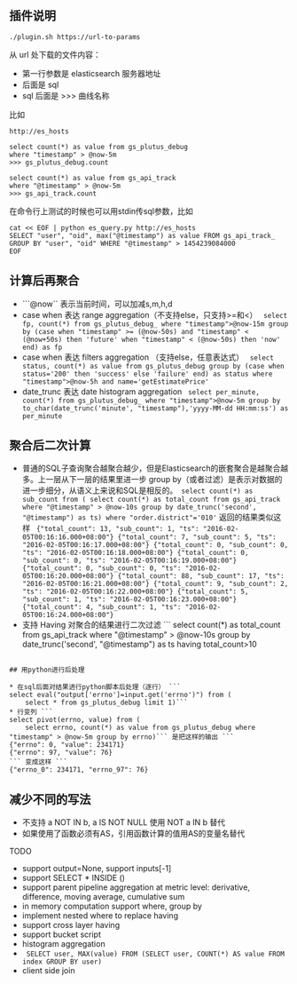 ## 插件说明

```
./plugin.sh https://url-to-params
```

从 url 处下载的文件内容：

* 第一行参数是 elasticsearch 服务器地址
* 后面是 sql
* sql 后面是 >>> 曲线名称

比如

```
http://es_hosts

select count(*) as value from gs_plutus_debug
where "timestamp" > @now-5m
>>> gs_plutus_debug.count

select count(*) as value from gs_api_track
where "@timestamp" > @now-5m
>>> gs_api_track.count
```

在命令行上测试的时候也可以用stdin传sql参数，比如

```
cat << EOF | python es_query.py http://es_hosts
SELECT "user", "oid", max("@timestamp") as value FROM gs_api_track_ GROUP BY "user", "oid" WHERE "@timestamp" > 1454239084000
EOF
```
## 计算后再聚合

* ```@now`` 表示当前时间，可以加减s,m,h,d
* case when 表达 range aggregation（不支持else，只支持>=和<） ```
select fp, count(*) from gs_plutus_debug_
    where "timestamp">@now-15m group by (case when "timestamp" >= (@now-50s) and "timestamp" < (@now+50s) then 'future'
    when "timestamp" < (@now-50s) then 'now' end) as fp```
* case when 表达 filters aggregation （支持else，任意表达式） ```
select status, count(*) as value from gs_plutus_debug
    group by (case when status='200' then 'success' else 'failure' end) as status
    where "timestamp">@now-5h and name='getEstimatePrice'```
* date_trunc 表达 date histogram aggregation ```
select per_minute, count(*) from gs_plutus_debug_
    where "timestamp">@now-5m group by to_char(date_trunc('minute', "timestamp"),'yyyy-MM-dd HH:mm:ss') as per_minute```

## 聚合后二次计算

* 普通的SQL子查询聚合越聚合越少，但是Elasticsearch的嵌套聚合是越聚合越多。上一层从下一层的结果里进一步
group by（或者过滤）是表示对数据的进一步细分，从语义上来说和SQL是相反的。```
select count(*) as sub_count from (
    select count(*) as total_count from gs_api_track where "@timestamp" > @now-10s
    group by date_trunc('second', "@timestamp") as ts) where "order.district"='010'``` 返回的结果类似这样 ```
{"total_count": 13, "sub_count": 1, "ts": "2016-02-05T00:16:16.000+08:00"}
{"total_count": 7, "sub_count": 5, "ts": "2016-02-05T00:16:17.000+08:00"}
{"total_count": 0, "sub_count": 0, "ts": "2016-02-05T00:16:18.000+08:00"}
{"total_count": 0, "sub_count": 0, "ts": "2016-02-05T00:16:19.000+08:00"}
{"total_count": 0, "sub_count": 0, "ts": "2016-02-05T00:16:20.000+08:00"}
{"total_count": 88, "sub_count": 17, "ts": "2016-02-05T00:16:21.000+08:00"}
{"total_count": 9, "sub_count": 2, "ts": "2016-02-05T00:16:22.000+08:00"}
{"total_count": 5, "sub_count": 1, "ts": "2016-02-05T00:16:23.000+08:00"}
{"total_count": 4, "sub_count": 1, "ts": "2016-02-05T00:16:24.000+08:00"}```
* 支持 Having 对聚合的结果进行二次过滤 ```
select count(*) as total_count from gs_api_track
    where "@timestamp" > @now-10s group by date_trunc('second', "@timestamp") as ts
    having total_count>10
```

## 用python进行后处理

* 在sql后面对结果进行python脚本后处理（逐行） ```
select eval("output['errno']=input.get('errno')") from (
    select * from gs_plutus_debug limit 1)```
* 行变列 ```
select pivot(errno, value) from (
    select errno, count(*) as value from gs_plutus_debug where "timestamp" > @now-5m group by errno)``` 是把这样的输出 ```
{"errno": 0, "value": 234171}
{"errno": 97, "value": 76}
``` 变成这样 ```
{"errno_0": 234171, "errno_97": 76}
```

## 减少不同的写法

* 不支持 a NOT IN b, a IS NOT NULL 使用 NOT a IN b 替代
* 如果使用了函数必须有AS，引用函数计算的值用AS的变量名替代

TODO

* support output=None, support inputs[-1]
* support SELECT * INSIDE ()
* support parent pipeline aggregation at metric level: derivative, difference, moving average, cumulative sum
* in memory computation support where, group by
* implement nested where to replace having
* support cross layer having
* support bucket script
* histogram aggregation
* ``` SELECT user, MAX(value) FROM (SELECT user, COUNT(*) AS value FROM index GROUP BY user)```
* client side join
